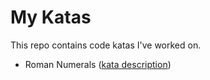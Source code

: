 # My Katas

This repo contains code katas I've worked on.

- Roman Numerals ([kata description](https://learn.madetech.com/katas/roman-numerals/))
